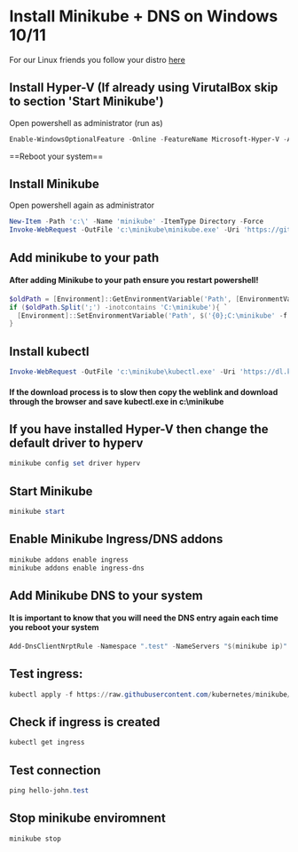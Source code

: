 
# Install Minikube + DNS on Windows 10/11
For our Linux friends you follow your distro [here](https://minikube.sigs.k8s.io/docs/start/)

## Install Hyper-V (If already using VirutalBox skip to section 'Start Minikube')
Open powershell as administrator (run as) 
```powershell
Enable-WindowsOptionalFeature -Online -FeatureName Microsoft-Hyper-V -All
```
==Reboot your system==

## Install Minikube
Open powershell again as administrator
```powershell
New-Item -Path 'c:\' -Name 'minikube' -ItemType Directory -Force
Invoke-WebRequest -OutFile 'c:\minikube\minikube.exe' -Uri 'https://github.com/kubernetes/minikube/releases/latest/download/minikube-windows-amd64.exe' -UseBasicParsing
```

## Add minikube to your path 
#### After adding Minikube to your path ensure you restart powershell!
```powershell 
$oldPath = [Environment]::GetEnvironmentVariable('Path', [EnvironmentVariableTarget]::Machine)
if ($oldPath.Split(';') -inotcontains 'C:\minikube'){ `
  [Environment]::SetEnvironmentVariable('Path', $('{0};C:\minikube' -f $oldPath), [EnvironmentVariableTarget]::Machine) `
}
```


## Install kubectl 
```powershell
Invoke-WebRequest -OutFile 'c:\minikube\kubectl.exe' -Uri 'https://dl.k8s.io/release/v1.23.0/bin/windows/amd64/kubectl.exe' -UseBasicParsing
```
#### If the download process is to slow then copy the weblink and download through the browser and save kubectl.exe in c:\minikube

## If you have installed Hyper-V then change the default driver to hyperv
```powershell 
minikube config set driver hyperv
```

## Start Minikube
```powershell 
minikube start 
```

## Enable Minikube Ingress/DNS addons
```powershell
minikube addons enable ingress
minikube addons enable ingress-dns
```

## Add Minikube DNS to your system 
#### It is important to know that you will need the DNS entry again each time you reboot your system
```powershell
Add-DnsClientNrptRule -Namespace ".test" -NameServers "$(minikube ip)"
```

## Test ingress: 
```powershell 
kubectl apply -f https://raw.githubusercontent.com/kubernetes/minikube/master/deploy/addons/ingress-dns/example/example.yaml
```

## Check if ingress is created
```powershell
kubectl get ingress
```

## Test connection
```powershell 
ping hello-john.test
```

## Stop minikube enviromnent
```powershell
minikube stop
``` 


